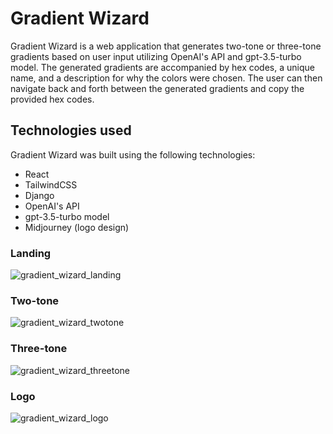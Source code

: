 # Gradient Wizard

Gradient Wizard is a web application that generates two-tone or three-tone gradients based on user input utilizing OpenAI's API and gpt-3.5-turbo model. The generated gradients are accompanied by hex codes, a unique name, and a description for why the colors were chosen. The user can then navigate back and forth between the generated gradients and copy the provided hex codes.

## Technologies used

Gradient Wizard was built using the following technologies:

  - React
  - TailwindCSS
  - Django
  - OpenAI's API
  - gpt-3.5-turbo model
  - Midjourney (logo design)
 
 ### Landing
 
![gradient_wizard_landing](https://user-images.githubusercontent.com/88216761/228373205-1550fdb7-d978-458b-bc41-48b7fb656b34.PNG)

### Two-tone

![gradient_wizard_twotone](https://user-images.githubusercontent.com/88216761/228374128-837749b0-06e3-4b32-b2cf-eb4f0dbc8f7c.PNG)

### Three-tone

![gradient_wizard_threetone](https://user-images.githubusercontent.com/88216761/228373387-b2487c07-eb90-4635-9ebe-c01b1c45fd43.PNG)

### Logo

![gradient_wizard_logo](https://user-images.githubusercontent.com/88216761/228374175-5079f79d-5b0b-48b6-873e-e6b3ea0427f8.PNG)
